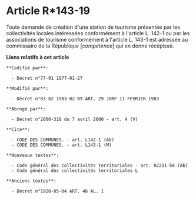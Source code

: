 # Article R*143-19

Toute demande de création d'une station de tourisme présentée par les collectivités locales intéressées conformément à
l'article L. 142-1 ou par les associations de tourisme conformément à l'article L. 143-1 est adressée au commissaire de la
République [*compétence*] qui en donne récépissé.

**Liens relatifs à cet article**

	**Codifié par**:

	  - Décret n°77-91 1977-01-27

	**Modifié par**:

	  - Décret n°83-82 1983-02-09 ART. 29 JORF 11 FEVRIER 1983

	**Abrogé par**:

	  - Décret n°2000-318 du 7 avril 2000 - art. 4 (V)

	**Cite**:

	  - CODE DES COMMUNES. - art. L142-1 (Ab)
	  - CODE DES COMMUNES. - art. L143-1 (M)

	**Nouveaux textes**:

	  - Code général des collectivités territoriales - art. R2231-58 (Ab)
	  - Code général des collectivités territoriales L

	**Anciens textes**:

	  - Décret n°1920-05-04 ART. 46 AL. 1
